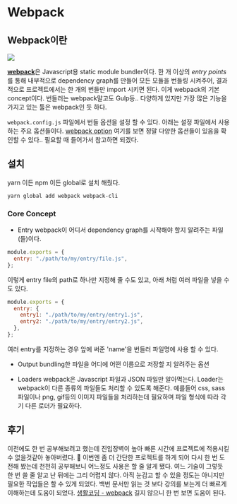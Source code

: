 # Webpack

## Webpack이란

![](/images/2021-11-11-14-05-33.png)

[**webpack**](https://webpack.js.org/)은 Javascript용 static module bundler이다. 한 개 이상의 *entry points*를 통해 내부적으로 dependency graph를 만들어 모든 모듈을 번들링 시켜주어, 결과적으로 프로젝트에서는 한 개의 번들만 import 시키면 된다. 이게 webpack의 기본 concept이다. 번들러는 webpack말고도 Gulp등.. 다양하게 있지만 가장 많은 기능을 가지고 있는 툴은 webpack인 듯 하다.

`webpack.config.js` 파일에서 번들 옵션을 설정 할 수 있다. 아래는 설정 파일에서 사용하는 주요 옵션들이다. [webpack option](https://webpack.js.org/configuration/#options) 여기를 보면 정말 다양한 옵션들이 있음을 확인할 수 있다.. 필요할 때 들어가서 참고하면 되겠다.

## 설치

yarn 이든 npm 이든 global로 설치 해줬다.

```
yarn global add webpack webpack-cli
```

### Core Concept

- Entry
  webpack이 어디서 dependency graph를 시작해야 할지 알려주는 파일(들)이다.

```js
module.exports = {
  entry: "./path/to/my/entry/file.js",
};
```

이렇게 entry file의 path로 하나만 지정해 줄 수도 있고, 아래 처럼 여러 파일을 넣을 수도 있다.

```js
module.exports = {
  entry: {
    entry1: "./path/to/my/entry/entry1.js",
    entry2: "./path/to/my/entry/entry2.js",
  },
};
```

여러 entry를 지정하는 경우 앞에 써준 'name'을 번들러 파일명에 사용 할 수 있다.

- Output
  bundling한 파일을 어디에 어떤 이름으로 저장할 지 알려주는 옵션

- Loaders
  webpack은 Javascript 파일과 JSON 파일만 알아먹는다. Loader는 webpack이 다른 종류의 파일들도 처리할 수 있도록 해준다. 예를들어 css, sass파일이나 png, gif등의 이미지 파일들을 처리하는데 필요하며 파일 형식에 따라 각기 다른 로더가 필요하다.

## 후기

이전에도 한 번 공부해보려고 했는데 진입장벽이 높아 빠른 시간에 프로젝트에 적용시킬 수 없을것같아 놓아버렸다. 🥲 이번엔 좀 더 간단한 프로젝트를 하게 되어 다시 한 번 도전해 봤는데 천천히 공부해보니 어느정도 사용은 할 줄 알게 됐다. 여느 기술이 그렇듯 한 번 쓸 줄 알고 난 뒤에는 그리 어렵지 않다. 아직 눈감고 할 수 있을 정도는 아니지만 필요한 작업들은 할 수 있게 되었다. 백번 문서만 읽는 것 보다 강의를 보는게 더 빠르게 이해하는데 도움이 되었다. [생활코딩 - webpack](https://opentutorials.org/module/4566) 길지 않으니 한 번 보면 도움이 된다.
